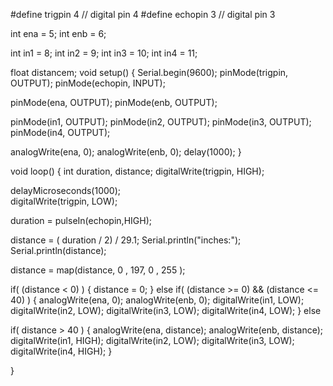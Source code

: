 #define trigpin 4 // digital pin 4 
#define echopin 3 // digital pin 3
 
 
int ena = 5; 
int enb = 6; 
 
int in1 = 8; 
int in2 = 9; 
int in3 = 10; 
int in4 = 11; 
 
float distancem; 
void setup()
{
Serial.begin(9600);
pinMode(trigpin, OUTPUT);
pinMode(echopin, INPUT);
 
  pinMode(ena, OUTPUT); 
  pinMode(enb, OUTPUT); 
 
  pinMode(in1, OUTPUT); 
  pinMode(in2, OUTPUT);
  pinMode(in3, OUTPUT);
  pinMode(in4, OUTPUT);
  
 analogWrite(ena, 0); 
 analogWrite(enb, 0);
 delay(1000); 
}
 
void loop()
{
 int duration, distance;
 digitalWrite(trigpin, HIGH);
 
delayMicroseconds(1000);  
digitalWrite(trigpin, LOW);
 
 
duration = pulseIn(echopin,HIGH);
 
distance = ( duration / 2) / 29.1;
Serial.println("inches:"); 
Serial.println(distance);
 
distance = map(distance, 0 , 197, 0 , 255 ); 
 
 
if(  (distance < 0)   ) 
{
distance = 0; 
} else
if(  (distance >= 0) && (distance <= 40)  ) 
{
  analogWrite(ena, 0); 
 analogWrite(enb, 0);
    digitalWrite(in1, LOW); 
  digitalWrite(in2, LOW);
  digitalWrite(in3, LOW);
  digitalWrite(in4, LOW);
} else
 
if(  distance > 40  ) 
{
  analogWrite(ena, distance); 
 analogWrite(enb, distance);
    digitalWrite(in1, HIGH); 
  digitalWrite(in2, LOW);
  digitalWrite(in3, LOW);
  digitalWrite(in4, HIGH);
}
 
}
